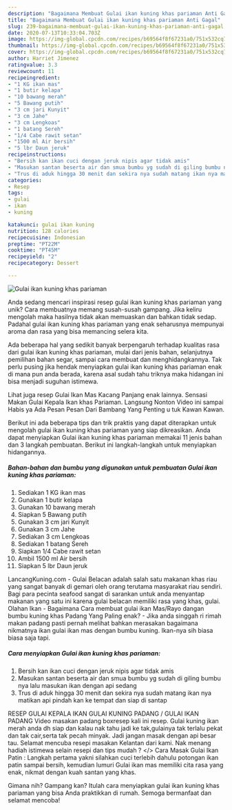 ```yaml
---
description: "Bagaimana Membuat Gulai ikan kuning khas pariaman Anti Gagal"
title: "Bagaimana Membuat Gulai ikan kuning khas pariaman Anti Gagal"
slug: 239-bagaimana-membuat-gulai-ikan-kuning-khas-pariaman-anti-gagal
date: 2020-07-13T10:33:04.703Z
image: https://img-global.cpcdn.com/recipes/b69564f8f67231a0/751x532cq70/gulai-ikan-kuning-khas-pariaman-foto-resep-utama.jpg
thumbnail: https://img-global.cpcdn.com/recipes/b69564f8f67231a0/751x532cq70/gulai-ikan-kuning-khas-pariaman-foto-resep-utama.jpg
cover: https://img-global.cpcdn.com/recipes/b69564f8f67231a0/751x532cq70/gulai-ikan-kuning-khas-pariaman-foto-resep-utama.jpg
author: Harriet Jimenez
ratingvalue: 3.3
reviewcount: 11
recipeingredient:
- "1 KG ikan mas"
- "1 butir kelapa"
- "10 bawang merah"
- "5 Bawang putih"
- "3 cm jari Kunyit"
- "3 cm Jahe"
- "3 cm Lengkoas"
- "1 batang Sereh"
- "1/4 Cabe rawit setan"
- "1500 ml Air bersih"
- "5 lbr Daun jeruk"
recipeinstructions:
- "Bersih kan ikan cuci dengan jeruk nipis agar tidak amis"
- "Masukan santan beserta air dan smua bumbu yg sudah di giling bumbu nya lalu masukan ikan dengan api sedang"
- "Trus di aduk hingga 30 menit dan sekira nya sudah matang ikan nya matikan api pindah kan ke tempat dan siap di santap"
categories:
- Resep
tags:
- gulai
- ikan
- kuning

katakunci: gulai ikan kuning 
nutrition: 128 calories
recipecuisine: Indonesian
preptime: "PT22M"
cooktime: "PT45M"
recipeyield: "2"
recipecategory: Dessert

---
```



![Gulai ikan kuning khas pariaman](https://img-global.cpcdn.com/recipes/b69564f8f67231a0/751x532cq70/gulai-ikan-kuning-khas-pariaman-foto-resep-utama.jpg)

Anda sedang mencari inspirasi resep gulai ikan kuning khas pariaman yang unik? Cara membuatnya memang susah-susah gampang. Jika keliru mengolah maka hasilnya tidak akan memuaskan dan bahkan tidak sedap. Padahal gulai ikan kuning khas pariaman yang enak seharusnya mempunyai aroma dan rasa yang bisa memancing selera kita.

Ada beberapa hal yang sedikit banyak berpengaruh terhadap kualitas rasa dari gulai ikan kuning khas pariaman, mulai dari jenis bahan, selanjutnya pemilihan bahan segar, sampai cara membuat dan menghidangkannya. Tak perlu pusing jika hendak menyiapkan gulai ikan kuning khas pariaman enak di mana pun anda berada, karena asal sudah tahu triknya maka hidangan ini bisa menjadi suguhan istimewa.

Lihat juga resep Gulai Ikan Mas Kacang Panjang enak lainnya. Sensasi Makan Gulai Kepala Ikan khas Pariaman. Langsung Nonton Video ini sampai Habis ya Ada Pesan Pesan Dari Bambang Yang Penting u tuk Kawan Kawan.


Berikut ini ada beberapa tips dan trik praktis yang dapat diterapkan untuk mengolah gulai ikan kuning khas pariaman yang siap dikreasikan. Anda dapat menyiapkan Gulai ikan kuning khas pariaman memakai 11 jenis bahan dan 3 langkah pembuatan. Berikut ini langkah-langkah untuk menyiapkan hidangannya.

<!--inarticleads1-->

##### Bahan-bahan dan bumbu yang digunakan untuk pembuatan Gulai ikan kuning khas pariaman:

1. Sediakan 1 KG ikan mas
1. Gunakan 1 butir kelapa
1. Gunakan 10 bawang merah
1. Siapkan 5 Bawang putih
1. Gunakan 3 cm jari Kunyit
1. Gunakan 3 cm Jahe
1. Sediakan 3 cm Lengkoas
1. Sediakan 1 batang Sereh
1. Siapkan 1/4 Cabe rawit setan
1. Ambil 1500 ml Air bersih
1. Siapkan 5 lbr Daun jeruk


LancangKuning.com - Gulai Belacan adalah salah satu makanan khas riau yang sangat banyak di gemari oleh orang terutama masyarakat riau sendiri. Bagi para pecinta seafood sangat di sarankan untuk anda menyantap makanan yang satu ini karena gulai belacan memiliki rasa yang khas, gulai. Olahan Ikan - Bagaimana Cara membuat gulai ikan Mas/Rayo dangan bumbu kuning khas Padang Yang Paling enak? - Jika anda singgah ri rimah makan padang pasti pernah melihat bahkan merasakan bagaimana nikmatnya ikan gulai ikan mas dengan bumbu kuning. Ikan-nya sih biasa biasa saja tapi. 

<!--inarticleads2-->

##### Cara menyiapkan Gulai ikan kuning khas pariaman:

1. Bersih kan ikan cuci dengan jeruk nipis agar tidak amis
1. Masukan santan beserta air dan smua bumbu yg sudah di giling bumbu nya lalu masukan ikan dengan api sedang
1. Trus di aduk hingga 30 menit dan sekira nya sudah matang ikan nya matikan api pindah kan ke tempat dan siap di santap


RESEP GULAI KEPALA IKAN GULAI KUNING PADANG / GULAI IKAN PADANG Video masakan padang boxresep kali ini resep. Gulai kuning ikan merah anda dh siap dan kalau nak tahu jadi ke tak,gulainya tak terlalu pekat dan tak cair,serta tak pecah minyak. Jadi jangan masak dengan api besar tau. Selamat mencuba resepi masakan Kelantan dari kami. Nak menang hadiah istimewa selain resepi dan tips mudah ? &lt;/&gt; Cara Masak Gulai Ikan Patin : Langkah pertama yakni silahkan cuci terlebih dahulu potongan ikan patin sampai bersih, kemudian lumuri Gulai ikan mas memiliki cita rasa yang enak, nikmat dengan kuah santan yang khas. 

Gimana nih? Gampang kan? Itulah cara menyiapkan gulai ikan kuning khas pariaman yang bisa Anda praktikkan di rumah. Semoga bermanfaat dan selamat mencoba!
